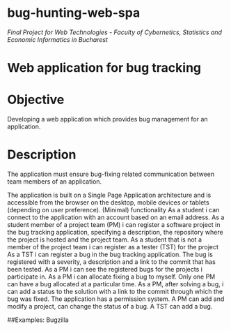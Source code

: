 # bug-hunting-web-spa
*Final Project for Web Technologies - Faculty of Cybernetics, Statistics and Economic Informatics in Bucharest*

# **Web application for bug tracking**

# Objective
Developing a web application which provides bug management for an application.
# Description
The application must ensure bug-fixing related communication between team members of an application.

The application is built on a Single Page Application architecture and is accessible from the browser on the desktop, mobile devices or tablets (depending on user preference).
(Minimal) functionality
As a student i can connect to the application with an account based on an email address.
As a student member of a project team (PM) i can register a software project in the bug tracking application, specifying a description, the repository where the project is hosted and the project team.
As a student that is not a member of the project team i can register as a tester (TST) for the project
As a TST i can register a bug in the bug tracking application. The bug is registered with a severity, a description and a link to the commit that has been tested.
As a PM i can see the registered bugs for the projects i participate in.
As a PM i can allocate fixing a bug to myself. Only one PM can have a bug allocated at a particular time.
As a PM, after solving a bug, i can add a status to the solution with a link to the commit through which the bug was fixed.
The application has  a permission system. A PM can add and modify a project, can change the status of a bug. A TST can add a bug.

##Examples:
Bugzilla
